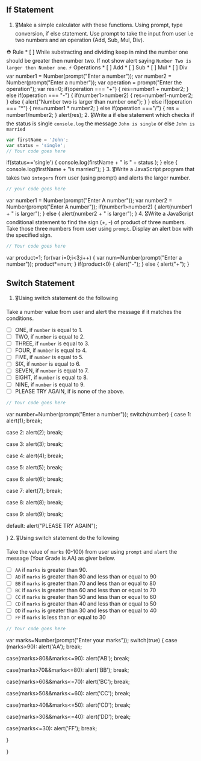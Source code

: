 ## If Statement
1.  🎖Make a simple calculator with these functions. Using prompt, type conversion, if else statement. Use prompt to take the input from user i.e two numbers and an operation (Add, Sub, Mul, Div).

  ⛑ Rule
    * [ ] While substracting and dividing keep in mind the number one should be greater then number two. If not show alert saying `Number Two is larger then Number one`.
  ⚡️ Operations
    * [ ] Add
    * [ ] Sub
    * [ ] Mul
    * [ ] Div
var number1 = Number(prompt("Enter a number"));
var number2 = Number(prompt("Enter a number"));
var operation = prompt("Enter the operation");
var res=0;
if(operation === "+")
  {
    res=number1 + number2;
  }
else if(operation === "-")
{
  if(number1>number2)
  {
    res=number1-number2;
  }
  else {
    alert("Number two is larger than number one");
  }
}
else if(operation === "*")
{
  res=number1 * number2;
}
else if(operation ==="/")
{
  res = number1/number2;
}
alert(res);
2. 🎖Write a if else statement which checks if the status is single `console.log` the message `John is single` or else `John is married`
```js
var firstName = 'John';
var status = 'single';
// Your code goes here
```
if(status=='single')
{
  console.log(firstName + " is " + status );
}
else {
  console.log(firstName + "is married");
}
3. 🎖Write a JavaScript program that takes two `integers` from user (using prompt) and alerts the larger number.
```js
// your code goes here
```
var number1 = Number(prompt("Enter A number"));
var number2 = Number(prompt("Enter A number"));
if(number1>number2)
{
  alert(number1 + " is larger");
}
else {
   alert(number2 + " is larger");
}
4. 🎖Write a JavaScript conditional statement to find the sign (+, -) of product of three numbers. Take those three numbers from user using `prompt`. Display an alert box with the specified sign.

```js
// Your code goes here
```
var product=1;
for(var i=0;i<3;i++)
{
  var num=Number(prompt("Enter a number"));
  product*=num;
}
if(product<0)
{
  alert("-");
}
else {
  alert("+");
}
## Switch Statement

1. 🎖Using switch statement do the following

Take a number value from user and alert the message if it matches the conditions.
* [ ] ONE, if `number` is equal to 1.
* [ ] TWO, if `number` is equal to 2.
* [ ] THREE, if `number` is equal to 3.
* [ ] FOUR, if `number` is equal to 4.
* [ ] FIVE, if `number` is equal to 5.
* [ ] SIX, if `number` is equal to 6.
* [ ] SEVEN, if `number` is equal to 7.
* [ ] EIGHT, if `number` is equal to 8.
* [ ] NINE, if `number` is equal to 9.
* [ ] PLEASE TRY AGAIN, if  is none of the above.
```js
// Your code goes here
```
var number=Number(prompt("Enter a number"));
switch(number)
{
  case 1:
  alert(1);
  break;

  case 2:
  alert(2);
  break;

  
  case 3:
  alert(3);
  break;
  
  case 4:
  alert(4);
  break;

  case 5:
  alert(5);
  break;

  case 6:
  alert(6);
  break;


  case 7:
  alert(7);
  break;


  case 8:
  alert(8);
  break;


  case 9:
  alert(9);
  break;

  default:
  alert("PLEASE TRY AGAIN");

}
2. 🎖Using switch statement do the following

Take the value of `marks` (0-100) from user using `prompt` and `alert` the message (Your Grade is AA) as giver below.
* [ ] `AA` if `marks` is greater than 90.
* [ ] `AB` if `marks` is greater than 80 and less than or equal to 90
* [ ] `BB` if `marks` is greater than 70 and less than or equal to 80
* [ ] `BC` if `marks` is greater than 60 and less than or equal to 70
* [ ] `CC` if `marks` is greater than 50 and less than or equal to 60
* [ ] `CD` if `marks` is greater than 40 and less than or equal to 50
* [ ] `DD` if `marks` is greater than 30 and less than or equal to 40
* [ ] `FF` if `marks` is less than or equal to 30
```js
// Your code goes here
```
var marks=Number(prompt("Enter your marks"));
switch(true)
{
  case (marks>90):
  alert('AA');
  break;

  case(marks>80&&marks<=90):
  alert('AB');
  break;

  case(marks>70&&marks<=80):
  alert('BB');
  break;

  case(marks>60&&marks<=70):
  alert('BC');
  break;


  case(marks>50&&marks<=60):
  alert('CC');
  break;


  case(marks>40&&marks<=50):
  alert('CD');
  break;

  case(marks>30&&marks<=40):
  alert('DD');
  break;

  case(marks<=30):
  alert('FF');
  break;

}


  
}